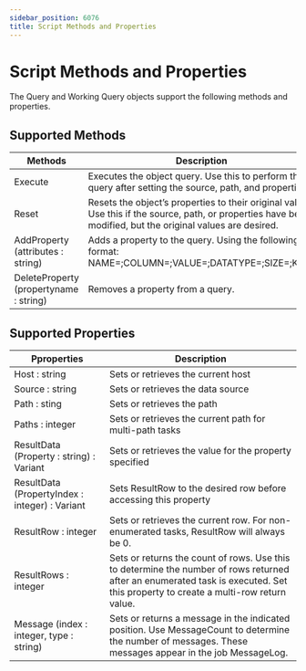 ```yaml
---
sidebar_position: 6076
title: Script Methods and Properties
---
```


# Script Methods and Properties

The Query and Working Query objects support the following methods and properties.

## Supported Methods

| Methods | Description |
| --- | --- |
| Execute | Executes the object query. Use this to perform the query after setting the source, path, and properties. |
| Reset | Resets the object’s properties to their original values. Use this if the source, path, or properties have been modified, but the original values are desired. |
| AddProperty (attributes : string) | Adds a property to the query. Using the following format:  NAME=;COLUMN=;VALUE=;DATATYPE=;SIZE=;KEY= |
| DeleteProperty (propertyname : string) | Removes a property from a query. |

## Supported Properties

| Pproperties | Description |
| --- | --- |
| Host : string | Sets or retrieves the current host |
| Source : string | Sets or retrieves the data source |
| Path : sting | Sets or retrieves the path |
| Paths : integer | Sets or retrieves the current path for multi-path tasks |
| ResultData (Property : string) : Variant | Sets or retrieves the value for the property specified |
| ResultData (PropertyIndex : integer) : Variant | Sets ResultRow to the desired row before accessing this property |
| ResultRow : integer | Sets or retrieves the current row. For non-enumerated tasks, ResultRow will always be 0. |
| ResultRows : integer | Sets or returns the count of rows. Use this to determine the number of rows returned after an enumerated task is executed. Set this property to create a multi-row return value. |
| Message (index : integer, type : string) | Sets or returns a message in the indicated position. Use MessageCount to determine the number of messages. These messages appear in the job MessageLog. |